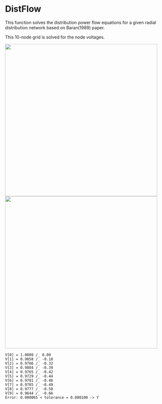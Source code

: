 # DistFlow
This function solves the distribution power flow equations for a given radial distribution network based on Baran(1989) paper.

This 10-node grid is solved for the node voltages.

<img src="https://user-images.githubusercontent.com/85322612/143179629-2f3a13f9-c82e-4697-ac8d-dddb0a558148.png" width="500"> 
<img src="https://user-images.githubusercontent.com/85322612/143179631-a30210c0-07bc-454b-a3a3-f3c76a9d260f.png" width="500">

```
V[0] = 1.0000 /_ 0.00
V[1] = 0.9858 /_ -0.18
V[2] = 0.9786 /_ -0.32
V[3] = 0.9804 /_ -0.39
V[4] = 0.9765 /_ -0.42
V[5] = 0.9729 /_ -0.44
V[6] = 0.9781 /_ -0.46
V[7] = 0.9785 /_ -0.49
V[8] = 0.9777 /_ -0.50
V[9] = 0.9644 /_ -0.66
Error: 0.000065 < tolerance = 0.000100 -> Y
```

